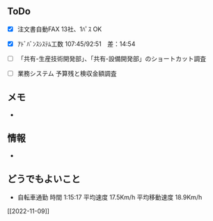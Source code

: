 ## ToDo
- [x] 注文書自動FAX 13社、1ﾊﾟｽ OK
- [x] ｱﾄﾞﾊﾞﾝｽｼｽﾃﾑ工数 107:45/92:51　差：14:54
- [ ] 「共有-生産技術開発部」、「共有-設備開発部」のショートカット調査
- [ ] 業務システム 予算残と検収金額調査


## メモ
- 


## 情報
- 


## どうでもよいこと
- 自転車通勤 時間 1:15:17 平均速度 17.5Km/h 平均移動速度 18.9Km/h


[[2022-11-09]]

